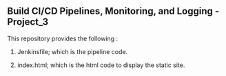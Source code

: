 ## Build CI/CD Pipelines, Monitoring, and Logging - Project_3
This repository provides the following :

1. Jenkinsfile; which is the pipeline code. 

2. index.html; which is the html code to display the static site.






